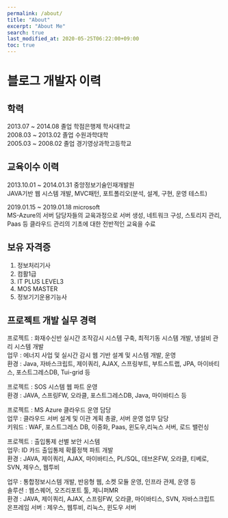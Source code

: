 ```yaml
---
permalink: /about/
title: "About"
excerpt: "About Me"
search: true
last_modified_at: 2020-05-25T06:22:00+09:00
toc: true
---
```



# 블로그 개발자 이력

## 학력  
2013.07 ~ 2014.08	졸업	학점은행제 학사대학교  
2008.03 ~ 2013.02	졸업	수원과학대학  
2005.03 ~ 2008.02	졸업	경기영상과학고등학교  

## 교육이수 이력
2013.10.01 ~ 2014.01.31	중앙정보기술인재개발원  
JAVA기반 웹 시스템 개발, MVC패턴, 포트폴리오(분석, 설계, 구현, 운영 테스트)  

2019.01.15 ~ 2019.01.18	 microsoft  	
MS-Azure의 서버 담당자들의 교육과정으로 서버 생성, 네트워크 구성, 스토리지 관리, Paas 등 클라우드 관리의 기초에 대한 전반적인 교육을 수료

## 보유 자격증
1. 정보처리기사
2. 컴활1급
3. IT PLUS LEVEL3
4. MOS MASTER
5. 정보기기운용기능사

## 프로젝트 개발 실무 경력  
프로젝트 : 화재수신반 실시간 조작감시 시스템 구축, 최적기동 시스템 개발, 냉설비 관리 시스템 개발  
업무 : 에너지 사업 및 실시간 감시 웹 기반 설계 및 시스템 개발, 운영  
환경 : Java, 자바스크립트, 제이쿼리, AJAX, 스프링부트, 부트스트랩, JPA, 마이바티스, 포스트그레스DB, Tui-grid 등  

프로젝트 : SOS 시스템 웹 파트 운영  
환경 : JAVA, 스프링FW, 오라클, 포스트그레스DB, Java, 마이바티스 등  

프로젝트 : MS Azure 클라우드 운영 담당  
업무 : 클라우드 서버 설계 및 이관 계획 총괄, 서버 운영 업무 담당  
키워드 : WAF, 포스트그레스 DB, 이중화, Paas, 윈도우,리눅스 서버, 로드 밸런싱  

프로젝트 :  출입통제 선별 보안 시스템  
업무: ID 카드 출입통제 확률정책 파트 개발  
환경 : JAVA, 제이쿼리, AJAX, 마이바티스, PL/SQL, 데브온FW, 오라클, 티베로, SVN, 제우스, 웹투비  

업무 : 통합정보시스템 개발, 반응형 웹, 소켓 모듈 운영, 인프라 관제, 운영 등  
솔루션 : 웹스퀘어, 오즈리포트 툴, 제니퍼MR  
환경 : JAVA, 제이쿼리, AJAX, 스프링FW, 오라클, 마이바티스, SVN, 자바스크립트  
온프레임 서버 : 제우스, 웹투비, 리눅스, 윈도우 서버  

